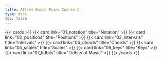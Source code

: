 ```yaml
---
title: Alfred Basic Piano Course I
type: docs
toc: false
---
```


{{< cards >}}
{{< card link="01_notation" title="Notation" >}}
{{< card link="02_positions" title="Positions" >}}
{{< card link="03_intervals" title="Intervals" >}}
{{< card link="04_chords" title="Chords" >}}
{{< card link="05_scales" title="Scales" >}}
{{< card link="06_keys" title="Keys" >}}
{{< card link="07_tidbits" title="Tidbits of Music" >}}
{{< /cards >}}
